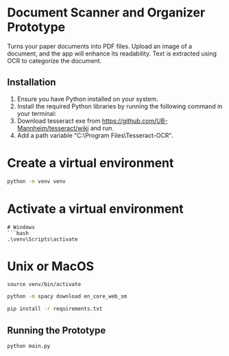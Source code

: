 
# Document Scanner and Organizer Prototype

Turns your paper documents into PDF files. Upload an image of a document, and the app will enhance its readability. Text is extracted using OCR to categorize the document.

## Installation

1. Ensure you have Python installed on your system.
2. Install the required Python libraries by running the following command in your terminal:
3. Download tesseract exe from https://github.com/UB-Mannheim/tesseract/wiki and run.
4. Add a path variable "C:\Program Files\Tesseract-OCR".

# Create a virtual environment
```bash
python -m venv venv
```

# Activate a virtual environment
```
# Windows
```bash
.\venv\Scripts\activate  
```

# Unix or MacOS
```
source venv/bin/activate 
```




```bash
python -m spacy download en_core_web_sm
```

```bash
pip install -r requirements.txt
```

## Running the Prototype

```bash
python main.py
```



